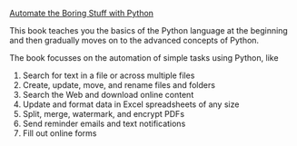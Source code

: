 [Automate the Boring Stuff with Python]("https://automatetheboringstuff.com/")

This book teaches you the basics of the Python language at the beginning and then gradually moves on to the advanced concepts of Python.

The book focusses on the automation of simple tasks using Python, like
1. Search for text in a file or across multiple files
2. Create, update, move, and rename files and folders
3. Search the Web and download online content
4. Update and format data in Excel spreadsheets of any size
5. Split, merge, watermark, and encrypt PDFs
6. Send reminder emails and text notifications
7. Fill out online forms

